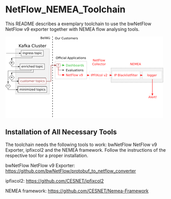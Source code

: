 # NetFlow_NEMEA_Toolchain

This README describes a exemplary toolchain to use the bwNetFlow NetFlow v9 exporter together with NEMEA flow analysing tools.

![Toolchain Overview](sec_architecture.png "bwNetFlow NEMEA Overview")

## Installation of All Necessary Tools
The toolchain needs the following tools to work: bwNetFlow NetFlow v9 Exporter, ipfixcol2 and the NEMEA framework.
Follow the instructions of the respective tool for a proper installation.

 bwNetFlow NetFlow v9 Exporter: https://github.com/bwNetFlow/protobuf_to_netflow_converter
 
 ipfixcol2: https://github.com/CESNET/ipfixcol2
 
 NEMEA framework: https://github.com/CESNET/Nemea-Framework
